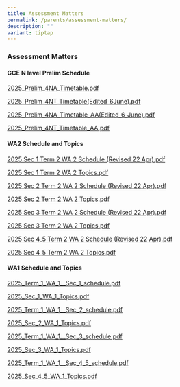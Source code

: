 ```yaml
---
title: Assessment Matters
permalink: /parents/assessment-matters/
description: ""
variant: tiptap
---
```

<h3>Assessment Matters</h3>
<h4>GCE N level Prelim Schedule</h4>
<p><a href="/files/Parents/Assessment Matters/2025_Prelim_4NA_Timetable.pdf" rel="noopener nofollow" target="_blank">2025_Prelim_4NA_Timetable.pdf</a>
</p>
<p><a href="/files/Parents/Assessment Matters/2025_Prelim_4NT_Timetable_Edited_6June_.pdf" rel="noopener nofollow" target="_blank">2025_Prelim_4NT_Timetable(Edited_6June).pdf</a>
</p>
<p><a href="/files/Parents/Assessment Matters/2025_Prelim_4NA_Timetable_AA___Edited_6_June_.pdf" rel="noopener nofollow" target="_blank">2025_Prelim_4NA_Timetable_AA(Edited_6_June).pdf</a>
</p>
<p><a href="/files/Parents/Assessment Matters/2025_Prelim_4NT_Timetable_AA_.pdf" rel="noopener nofollow" target="_blank">2025_Prelim_4NT_Timetable_AA.pdf</a>
</p>
<h4>WA2 Schedule and Topics</h4>
<p><a href="/files/Parents/Assessment Matters/2025_Sec_1_Term_2_WA_2_Schedule__Revised_22_Apr_.pdf" rel="noopener nofollow" target="_blank">2025 Sec 1 Term 2 WA 2 Schedule (Revised 22 Apr).pdf</a>
</p>
<p><a href="/files/Parents/Assessment Matters/2025_Sec_1_WA_2_Topics.pdf" rel="noopener nofollow" target="_blank">2025 Sec 1 Term 2 WA 2 Topics.pdf</a>
</p>
<p><a href="/files/Parents/Assessment Matters/2025_Sec_2_Term_2_WA_2_Schedule__Revised_22_Apr_.pdf" rel="noopener nofollow" target="_blank">2025 Sec 2 Term 2 WA 2 Schedule (Revised 22 Apr).pdf</a>
</p>
<p><a href="/files/Parents/Assessment Matters/2025_Sec_2_WA_2_Topics.pdf" rel="noopener nofollow" target="_blank">2025 Sec 2 Term 2 WA 2 Topics.pdf</a>
</p>
<p><a href="/files/Parents/Assessment Matters/2025_Sec_3_Term_2_WA_2_Schedule__Revised_22_Apr_.pdf" rel="noopener nofollow" target="_blank">2025 Sec 3 Term 2 WA 2 Schedule (Revised 22 Apr).pdf</a>
</p>
<p><a href="/files/Parents/Assessment Matters/2025_Sec_3_WA_2_Topics.pdf" rel="noopener nofollow" target="_blank">2025 Sec 3 Term 2 WA 2 Topics.pdf</a>
</p>
<p><a href="/files/Parents/Assessment Matters/2025_Sec_4_5_Term_2_WA_2_Schedule__Revised_22_Apr_.pdf" rel="noopener nofollow" target="_blank">2025 Sec 4_5 Term 2 WA 2 Schedule (Revised 22 Apr).pdf</a>
</p>
<p><a href="/files/Parents/Assessment Matters/2025_Sec_4_5_WA_2_Topics.pdf" rel="noopener nofollow" target="_blank">2025 Sec 4_5 Term 2 WA 2 Topics.pdf</a>
</p>
<p></p>
<h4>WA1 Schedule and Topics</h4>
<p><a href="/files/Parents/Assessment Matters/2025_Term_1_WA_1__Sec_1_.pdf" rel="noopener nofollow" target="_blank">2025_Term_1_WA_1__Sec_1_schedule.pdf</a>
</p>
<p><a href="/files/Parents/Assessment Matters/2025_Sec_1_WA_1_Topics.pdf" rel="noopener nofollow" target="_blank">2025_Sec_1_WA_1_Topics.pdf</a>
</p>
<p><a href="/files/Parents/Assessment Matters/2025_Term_1_WA_1__Sec_2_.pdf" rel="noopener nofollow" target="_blank">2025_Term_1_WA_1__Sec_2_schedule.pdf</a>
</p>
<p><a href="/files/Parents/Assessment Matters/2025_Sec_2_WA_1_Topics.pdf" rel="noopener nofollow" target="_blank">2025_Sec_2_WA_1_Topics.pdf</a>
</p>
<p><a href="/files/Parents/Assessment Matters/2025_Term_1_WA_1__Sec_3___Revised_.pdf" rel="noopener nofollow" target="_blank">2025_Term_1_WA_1__Sec_3_schedule.pdf</a>
</p>
<p><a href="/files/Parents/Assessment Matters/2025_Sec_3_WA_1_Topics.pdf" rel="noopener nofollow" target="_blank">2025_Sec_3_WA_1_Topics.pdf</a>
</p>
<p><a href="/files/Parents/Assessment Matters/2025_Term_1_WA_1__Sec_4_5___Revised_.pdf" rel="noopener nofollow" target="_blank">2025_Term_1_WA_1__Sec_4_5_schedule.pdf</a>
</p>
<p><a href="/files/Parents/Assessment Matters/2025_Sec_4_5_WA_1_Topics.pdf" rel="noopener nofollow" target="_blank">2025_Sec_4_5_WA_1_Topics.pdf</a>
</p>
<h4></h4>
<p></p>